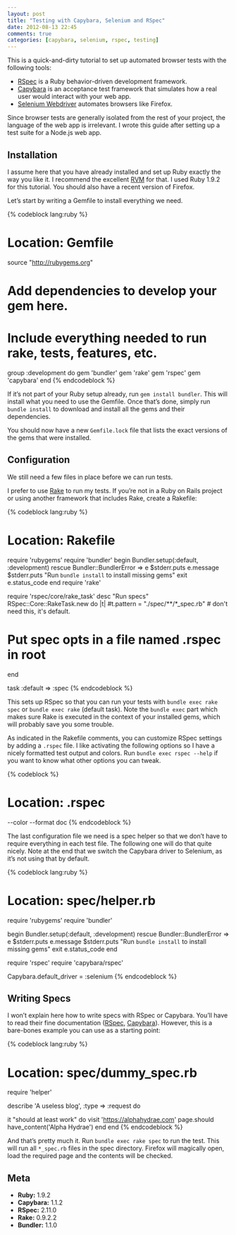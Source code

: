 ```yaml
---
layout: post
title: "Testing with Capybara, Selenium and RSpec"
date: 2012-08-13 22:45
comments: true
categories: [capybara, selenium, rspec, testing]
---
```


This is a quick-and-dirty tutorial to set up automated browser tests with the following tools:

* [RSpec](https://www.relishapp.com/rspec/) is a Ruby behavior-driven development framework.
* [Capybara](https://github.com/jnicklas/capybara/) is an acceptance test framework that simulates how a real user would interact with your web app.
* [Selenium Webdriver](http://seleniumhq.org/) automates browsers like Firefox.

Since browser tests are generally isolated from the rest of your project, the language of the web app is irrelevant. I wrote this guide after setting up a test suite for a Node.js web app.

<!--more-->

## Installation

I assume here that you have already installed and set up Ruby exactly the way you like it. I recommend the excellent [RVM](https://rvm.io/) for that. I used Ruby 1.9.2 for this tutorial. You should also have a recent version of Firefox.

Let’s start by writing a Gemfile to install everything we need.

{% codeblock lang:ruby %}
# Location: Gemfile
 
source "http://rubygems.org"
 
# Add dependencies to develop your gem here.
# Include everything needed to run rake, tests, features, etc.
group :development do
  gem 'bundler'
  gem 'rake'
  gem 'rspec'
  gem 'capybara'
end
{% endcodeblock %}

If it’s not part of your Ruby setup already, run `gem install bundler`. This will install what you need to use the Gemfile. Once that’s done, simply run `bundle install` to download and install all the gems and their dependencies.

You should now have a new `Gemfile.lock` file that lists the exact versions of the gems that were installed.

## Configuration

We still need a few files in place before we can run tests.

I prefer to use [Rake](http://rake.rubyforge.org/) to run my tests. If you’re not in a Ruby on Rails project or using another framework that includes Rake, create a Rakefile:

{% codeblock lang:ruby %}
# Location: Rakefile
 
require 'rubygems'
require 'bundler'
begin
  Bundler.setup(:default, :development)
rescue Bundler::BundlerError => e
  $stderr.puts e.message
  $stderr.puts "Run `bundle install` to install missing gems"
  exit e.status_code
end
require 'rake'
 
require 'rspec/core/rake_task'
desc "Run specs"
RSpec::Core::RakeTask.new do |t|
  #t.pattern = "./spec/**/*_spec.rb" # don't need this, it's default.
  # Put spec opts in a file named .rspec in root
end
 
task :default => :spec
{% endcodeblock %}

This sets up RSpec so that you can run your tests with `bundle exec rake spec` or `bundle exec rake` (default task). Note the `bundle exec` part which makes sure Rake is executed in the context of your installed gems, which will probably save you some trouble.

As indicated in the Rakefile comments, you can customize RSpec settings by adding a `.rspec` file. I like activating the following options so I have a nicely formatted test output and colors. Run `bundle exec rspec --help` if you want to know what other options you can tweak.

{% codeblock %}
# Location: .rspec
 
--color
--format doc
{% endcodeblock %}

The last configuration file we need is a spec helper so that we don’t have to require everything in each test file. The following one will do that quite nicely. Note at the end that we switch the Capybara driver to Selenium, as it’s not using that by default.

{% codeblock lang:ruby %}
# Location: spec/helper.rb
 
require 'rubygems'
require 'bundler'
 
begin
  Bundler.setup(:default, :development)
rescue Bundler::BundlerError => e
  $stderr.puts e.message
  $stderr.puts "Run `bundle install` to install missing gems"
  exit e.status_code
end
 
require 'rspec'
require 'capybara/rspec'
 
Capybara.default_driver = :selenium
{% endcodeblock %}

## Writing Specs

I won’t explain here how to write specs with RSpec or Capybara. You’ll have to read their fine documentation ([RSpec](https://www.relishapp.com/rspec/rspec-core/docs), [Capybara](https://github.com/jnicklas/capybara/)). However, this is a bare-bones example you can use as a starting point:

{% codeblock lang:ruby %}
# Location: spec/dummy_spec.rb
 
require 'helper'
 
describe 'A useless blog', :type => :request do
 
  it "should at least work" do
    visit 'https://alphahydrae.com'
    page.should have_content('Alpha Hydrae')
  end
end
{% endcodeblock %}

And that’s pretty much it. Run `bundle exec rake spec` to run the test. This will run all `*_spec.rb` files in the spec directory. Firefox will magically open, load the required page and the contents will be checked.

## Meta

* **Ruby:** 1.9.2
* **Capybara:** 1.1.2
* **RSpec:** 2.11.0
* **Rake:** 0.9.2.2
* **Bundler:** 1.1.0
